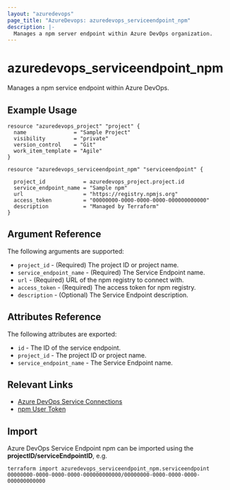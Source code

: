 ```yaml
---
layout: "azuredevops"
page_title: "AzureDevops: azuredevops_serviceendpoint_npm"
description: |-
  Manages a npm server endpoint within Azure DevOps organization.
---
```


# azuredevops_serviceendpoint_npm

Manages a npm service endpoint within Azure DevOps.

## Example Usage

```hcl
resource "azuredevops_project" "project" {
  name               = "Sample Project"
  visibility         = "private"
  version_control    = "Git"
  work_item_template = "Agile"
}

resource "azuredevops_serviceendpoint_npm" "serviceendpoint" {

  project_id            = azuredevops_project.project.id
  service_endpoint_name = "Sample npm"
  url                   = "https://registry.npmjs.org"
  access_token          = "00000000-0000-0000-0000-000000000000"
  description           = "Managed by Terraform"
}
```

## Argument Reference

The following arguments are supported:

- `project_id` - (Required) The project ID or project name.
- `service_endpoint_name` - (Required) The Service Endpoint name.
- `url` - (Required) URL of the npm registry to connect with.
- `access_token` - (Required) The access token for npm registry.
- `description` - (Optional) The Service Endpoint description.

## Attributes Reference

The following attributes are exported:

- `id` - The ID of the service endpoint.
- `project_id` - The project ID or project name.
- `service_endpoint_name` - The Service Endpoint name.

## Relevant Links

- [Azure DevOps Service Connections](https://docs.microsoft.com/en-us/azure/devops/pipelines/library/service-endpoints?view=azure-devops&tabs=yaml)
- [npm User Token](https://docs.npmjs.com/about-access-tokens)

## Import

Azure DevOps Service Endpoint npm can be imported using the **projectID/serviceEndpointID**, e.g.

```shell
terraform import azuredevops_serviceendpoint_npm.serviceendpoint 00000000-0000-0000-0000-000000000000/00000000-0000-0000-0000-000000000000
```
